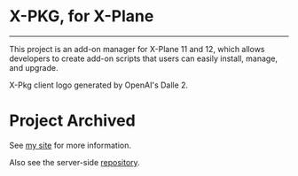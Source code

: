 # X-PKG, for X-Plane
---

This project is an add-on manager for X-Plane 11 and 12, which allows developers to create add-on scripts that users can easily install, manage, and upgrade.

X-Pkg client logo generated by OpenAI's Dalle 2.

# Project Archived

See [my site](https://arkinsolomon.net/projects/xpkg) for more information.

Also see the server-side [repository](https://github.com/ArkinSolomon/xpkg-web-apps).
